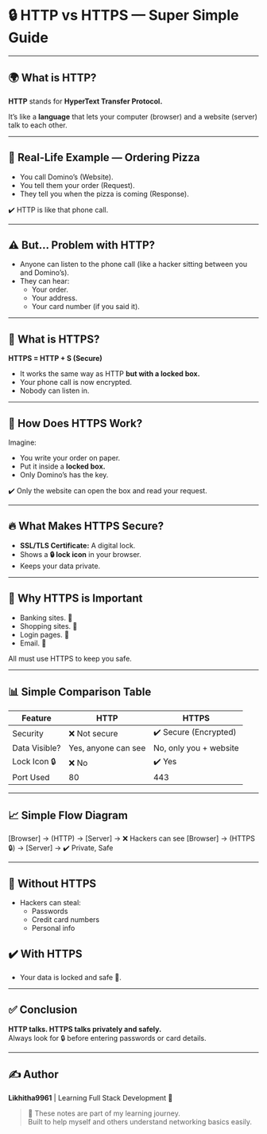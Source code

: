 # 🔒 HTTP vs HTTPS — Super Simple Guide

---

## 🌍 What is HTTP?

**HTTP** stands for **HyperText Transfer Protocol.**

It’s like a **language** that lets your computer (browser) and a website (server) talk to each other.

---

## 🍕 Real-Life Example — Ordering Pizza

- You call Domino’s (Website).
- You tell them your order (Request).
- They tell you when the pizza is coming (Response).

✔️ HTTP is like that phone call.

---

## ⚠️ But... Problem with HTTP?

- Anyone can listen to the phone call (like a hacker sitting between you and Domino’s).
- They can hear:
  - Your order.
  - Your address.
  - Your card number (if you said it).

---

## 🔐 What is HTTPS?

**HTTPS = HTTP + S (Secure)**

- It works the same way as HTTP **but with a locked box.**
- Your phone call is now encrypted.
- Nobody can listen in.

---

## 🔑 How Does HTTPS Work?

Imagine:

- You write your order on paper.
- Put it inside a **locked box.**
- Only Domino’s has the key.

✔️ Only the website can open the box and read your request.

---

## 🔥 What Makes HTTPS Secure?

- **SSL/TLS Certificate:** A digital lock.
- Shows a **🔒 lock icon** in your browser.
- Keeps your data private.

---

## 🏦 Why HTTPS is Important

- Banking sites. 🏦
- Shopping sites. 🛒
- Login pages. 🔑
- Email. 📧

All must use HTTPS to keep you safe.

---

## 📊 Simple Comparison Table

| Feature       | HTTP                | HTTPS                  |
| ------------- | ------------------- | ---------------------- |
| Security      | ❌ Not secure       | ✔️ Secure (Encrypted)  |
| Data Visible? | Yes, anyone can see | No, only you + website |
| Lock Icon 🔒  | ❌ No               | ✔️ Yes                 |
| Port Used     | 80                  | 443                    |

---

## 📈 Simple Flow Diagram

[Browser] → (HTTP) → [Server] → ❌ Hackers can see
[Browser] → (HTTPS 🔒) → [Server] → ✔️ Private, Safe

---

## 🧠 Without HTTPS

- Hackers can steal:
  - Passwords
  - Credit card numbers
  - Personal info

## ✔️ With HTTPS

- Your data is locked and safe 🔐.

---

## ✅ Conclusion

**HTTP talks. HTTPS talks privately and safely.**  
Always look for 🔒 before entering passwords or card details.

---

## ✍️ Author

**Likhitha9961** | Learning Full Stack Development 🚀

> 📝 These notes are part of my learning journey.  
> Built to help myself and others understand networking basics easily.
